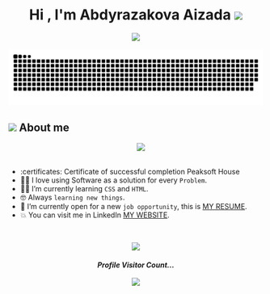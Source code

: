 <h1 align="center">Hi , I'm Abdyrazakova Aizada <img src="https://media.giphy.com/media/hvRJCLFzcasrR4ia7z/giphy.gif" width="35"></h1>
<p align="center">
  <a href="https://github.com/DenverCoder1/readme-typing-svg"><img src="https://readme-typing-svg.herokuapp.com?font=Time+New+Roman&color=%23C8BE25&size=25&center=true&vCenter=true&width=600&height=100&lines=Java+Developer;Backend+Developer;Always+learning+new+things"></a>
</p>

<div align="center">
  <img  src="https://github.com/1999AZZAR/1999AZZAR/blob/main/resources/img/grid-snake.svg"
       alt="snake" /></a>
</div>

## <picture><img src = "https://github.com/7oSkaaa/7oSkaaa/blob/main/Images/about_me.gif?raw=true" width = 50px></picture> About me

<picture> <img align="right" src="https://github.com/7oSkaaa/7oSkaaa/blob/main/Images/Right_Side.gif?raw=true" width = 250px></picture>

<br><br>

- :certificates: Certificate of successful completion Peaksoft House
- :technologist: I love using Software as a solution for every `Problem`.
- :student: I’m currently learning `CSS` and `HTML`.
- :nerd_face: Always `learning new things`.
- :thinking: I’m currently open for a new `job opportunity`, this is [MY RESUME](http://lnkiy.in/Ahmed_Hossam_Resume).
- :boom: You can visit me in LinkedIn [MY WEBSITE](https://cutt.ly/Ahmed_Hossam_Website).
<br>



<p align="center"> 
  <img src="https://raw.githubusercontent.com/saadeghi/saadeghi/master/dino.gif" /><br><br>
  <i><b>Profile Visitor Count...</b></i><br><br>
  <img src="https://profile-counter.glitch.me/lostgirljourney/count.svg" />
</p>
